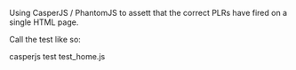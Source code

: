 Using CasperJS / PhantomJS to assett that the correct PLRs have fired on a single HTML page.

Call the test like so:

casperjs test test_home.js

